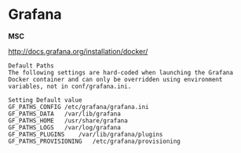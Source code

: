 # Grafana

**MSC**
    
http://docs.grafana.org/installation/docker/

    Default Paths
    The following settings are hard-coded when launching the Grafana Docker container and can only be overridden using environment variables, not in conf/grafana.ini.

    Setting	Default value
    GF_PATHS_CONFIG	/etc/grafana/grafana.ini
    GF_PATHS_DATA	/var/lib/grafana
    GF_PATHS_HOME	/usr/share/grafana
    GF_PATHS_LOGS	/var/log/grafana
    GF_PATHS_PLUGINS	/var/lib/grafana/plugins
    GF_PATHS_PROVISIONING	/etc/grafana/provisioning
